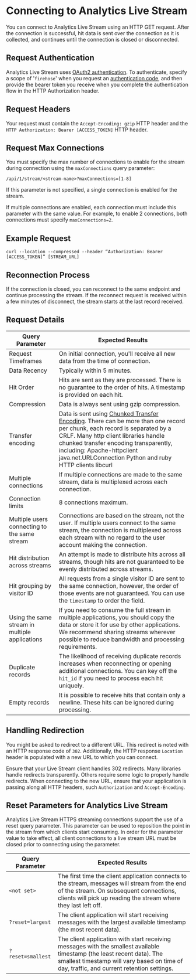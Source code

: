 # Connecting to Analytics Live Stream

You can connect to Analytics Live Stream using an HTTP GET request. After the connection is successful, hit data is sent over the connection as it is collected, and continues until the connection is closed or disconnected.

## Request Authentication

Analytics Live Stream uses [OAuth2 authentication](https://marketing.adobe.com/developer/documentation/authentication-1/auth-overview-1). To authenticate, specify a scope of '`firehose`' when you request an [authentication code](https://marketing.adobe.com/developer/documentation/authentication-1/auth-register-app-1), and then provide the bearer token you receive when you complete the authentication flow in the HTTP Authorization header.

## Request Headers

Your request must contain the `Accept-Encoding: gzip` HTTP header and the `HTTP Authorization: Bearer [ACCESS_TOKEN]` HTTP header.

 

## Request Max Connections

You must specify the max number of connections to enable for the stream during connection using the `maxConnections` query parameter:

```
/api/1/stream/<stream-name>?maxConnections=[1-8]
```

If this parameter is not specified, a single connection is enabled for the stream.

If multiple connections are enabled, each connection must include this parameter with the same value. For example, to enable 2 connections, both connections must specify `maxConnections=2`.

## Example Request

```
curl --location --compressed --header “Authorization: Bearer [ACCESS_TOKEN]” [STREAM_URL]
```

## Reconnection Process

If the connection is closed, you can reconnect to the same endpoint and continue processing the stream. If the reconnect request is received within a few minutes of disconnect, the stream starts at the last record received.

## Request Details

|Query Parameter|Expected Results|
|---------------|----------------|
|Request Timeframes| On initial connection, you'll receive all new data from the time of connection. |
|Data Recency| Typically within 5 minutes. |
|Hit Order| Hits are sent as they are processed. There is no guarantee to the order of hits. A timestamp is provided on each hit. |
|Compression| Data is always sent using gzip compression. |
|Transfer encoding| Data is sent using [Chunked Transfer Encoding](http://en.wikipedia.org/wiki/Chunked_transfer_encoding). There can be more than one record per chunk, each record is separated by a CRLF. Many http client libraries handle chunked transfer encoding transparently, including: Apache-httpclient java.net.URLConnection Python and ruby HTTP clients libcurl |
|Multiple connections|If multiple connections are made to the same stream, data is multiplexed across each connection.|
|Connection limits|8 connections maximum.|
|Multiple users connecting to the same stream|Connections are based on the stream, not the user. If multiple users connect to the same stream, the connection is multiplexed across each stream with no regard to the user account making the connection.|
|Hit distribution across streams|An attempt is made to distribute hits across all streams, though hits are not guaranteed to be evenly distributed across streams.|
|Hit grouping by visitor ID|All requests from a single visitor ID are sent to the same connection, however, the order of those events are not guaranteed. You can use the `timestamp` to order the field.|
|Using the same stream in multiple applications|If you need to consume the full stream in multiple applications, you should copy the data or store it for use by other applications. We recommend sharing streams wherever possible to reduce bandwidth and processing requirements.|
|Duplicate records|The likelihood of receiving duplicate records increases when reconnecting or opening additional connections. You can key off the `hit_id` if you need to process each hit uniquely.|
|Empty records|It is possible to receive hits that contain only a newline. These hits can be ignored during processing.|

## Handling Redirection

You might be asked to redirect to a different URL. This redirect is noted with an HTTP response code of `302`. Additionally, the HTTP response `Location` header is populated with a new URL to which you can connect.

Ensure that your Live Stream client handles 302 redirects. Many libraries handle redirects transparently. Others require some logic to properly handle redirects. When connecting to the new URL, ensure that your application is passing along all HTTP headers, such `Authorization` and `Accept-Encoding`.

## Reset Parameters for Analytics Live Stream

Analytics Live Stream HTTPS streaming connections support the use of a reset query parameter. This parameter can be used to reposition the point in the stream from which clients start consuming. In order for the parameter value to take effect, all client connections to a live stream URL must be closed prior to connecting using the parameter.

|Query Parameter|Expected Results|
|---------------|----------------|
| `<not set>` |The first time the client application connects to the stream, messages will stream from the end of the stream. On subsequent connections, clients will pick up reading the stream where they last left off.|
| `?reset=largest` |The client application will start receiving messages with the largest available timestamp \(the most recent data\).|
|`?reset=smallest` |The client application with start receiving messages with the smallest available timestamp \(the least recent data\). The smallest timestamp will vary based on time of day, traffic, and current retention settings.|

